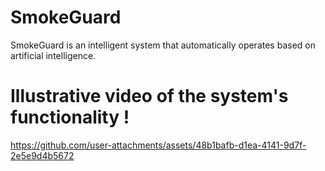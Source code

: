 # SmokeGuard
SmokeGuard is an intelligent system that automatically operates based on artificial intelligence.
# Illustrative video of the system's functionality !

https://github.com/user-attachments/assets/48b1bafb-d1ea-4141-9d7f-2e5e9d4b5672


